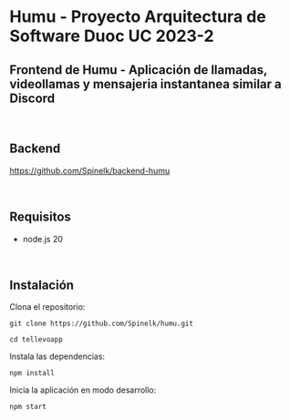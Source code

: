 # Humu - Proyecto Arquitectura de Software Duoc UC 2023-2
## Frontend de Humu - Aplicación de llamadas, videollamas y mensajeria instantanea similar a Discord

<br>

## Backend
https://github.com/Spinelk/backend-humu

<br>

## Requisitos
- node.js 20

<br>

## Instalación

Clona el repositorio:

```
git clone https://github.com/Spinelk/humu.git

cd tellevoapp
```

Instala las dependencias:
```
npm install
```

Inicia la aplicación en modo desarrollo:
```
npm start
```
